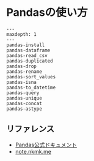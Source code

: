 # Pandasの使い方

```{toctree}
---
maxdepth: 1
---
pandas-install
pandas-dataframe
pandas-read_csv
pandas-duplicated
pandas-drop
pandas-rename
pandas-sort_values
pandas-isna
pandas-to_datetime
pandas-query
pandas-unique
pandas-concat
pandas-astype
```

## リファレンス

- [Pandas公式ドキュメント](https://pandas.pydata.org/docs/)
- [note.nkmk.me](https://note.nkmk.me/pandas/)

